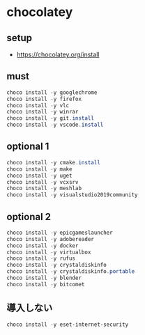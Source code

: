# chocolatey

## setup
- https://chocolatey.org/install

## must
```powershell
choco install -y googlechrome
choco install -y firefox
choco install -y vlc
choco install -y winrar
choco install -y git.install
choco install -y vscode.install
```

## optional 1
```powershell
choco install -y cmake.install
choco install -y make
choco install -y uget
choco install -y vcxsrv
choco install -y meshlab
choco install -y visualstudio2019community
```

## optional 2
```powershell
choco install -y epicgameslauncher
choco install -y adobereader
choco install -y docker
choco install -y virtualbox
choco install -y rufus
choco install -y crystaldiskinfo
choco install -y crystaldiskinfo.portable
choco install -y blender
choco install -y bitcomet
```

## 導入しない
```powershell
choco install -y eset-internet-security
```
